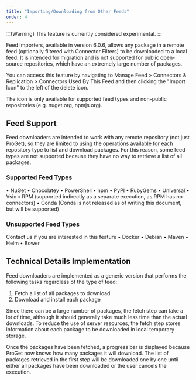 ```yaml
---
title: "Importing/Downloading from Other Feeds"
order: 4
---
```


:::(Warning)
This feature is currently considered experimental.
:::

Feed Importers, available in version 6.0.6, allows any package in a remote feed (optionally filtered with Connector Filters) to be downloaded to a local feed. It is intended for migration and is not supported for public open-source repositories, which have an extremely large number of packages.

You can access this feature by navigating to Manage Feed > Connectors & Replication > Connectors Used By This Feed and then clicking the "Import Icon" to the left of the delete icon.

The icon is only available for supported feed types and non-public repositories (e.g. nuget.org, npmjs.org).

## Feed Support

Feed downloaders are intended to work with any remote repository (not just ProGet), so they are limited to using the operations available for each repository type to list and download packages. For this reason, some feed types are not supported because they have no way to retrieve a list of all packages.

### Supported Feed Types

•	NuGet
•	Chocolatey
•	PowerShell
•	npm
•	PyPI
•	RubyGems
•	Universal
•	Vsix
•	RPM (supported indirectly as a separate execution, as RPM has no connectors)
•	Conda (Conda is not released as of writing this document, but will be supported)

### Unsupported Feed Types

Contact us if you are interested in this feature
•	Docker
•	Debian
•	Maven
•	Helm
•	Bower

## Technical Details Implementation

Feed downloaders are implemented as a generic version that performs the following tasks regardless of the type of feed:

1.	Fetch a list of all packages to download
2.	Download and install each package

Since there can be a large number of packages, the fetch step can take a lot of time, although it should generally take much less time than the actual downloads. To reduce the use of server resources, the fetch step stores information about each package to be downloaded in local temporary storage.

Once the packages have been fetched, a progress bar is displayed because ProGet now knows how many packages it will download. The list of packages retrieved in the first step will be downloaded one by one until either all packages have been downloaded or the user cancels the execution.